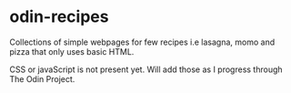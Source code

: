 # odin-recipes

Collections of simple webpages for few recipes i.e lasagna, momo and pizza that only uses basic HTML.

CSS or javaScript is not present yet. Will add those as I progress through The Odin Project.